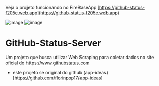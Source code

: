 Veja o projeto funcionando no FireBaseApp [https://github-status-f205e.web.app](https://github-status-f205e.web.app)

![image](https://user-images.githubusercontent.com/43863949/97509079-0799b200-1960-11eb-97a6-16e07f213c73.png)
![image](https://user-images.githubusercontent.com/43863949/97509101-15e7ce00-1960-11eb-83c9-457c9ac75f1e.png)

# GitHub-Status-Server
Um projeto que busca utilizar Web Scraping para coletar dados no site oficial do https://www.githubstatus.com


- este projeto se original do github (app-ideas)[https://github.com/florinpop17/app-ideas]
